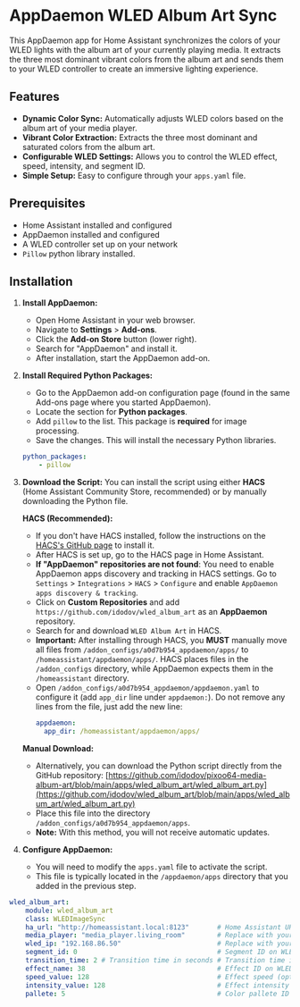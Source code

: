 
# AppDaemon WLED Album Art Sync

This AppDaemon app for Home Assistant synchronizes the colors of your WLED lights with the album art of your currently playing media. It extracts the three most dominant vibrant colors from the album art and sends them to your WLED controller to create an immersive lighting experience.

## Features

*   **Dynamic Color Sync:** Automatically adjusts WLED colors based on the album art of your media player.
*   **Vibrant Color Extraction:** Extracts the three most dominant and saturated colors from the album art.
*   **Configurable WLED Settings:** Allows you to control the WLED effect, speed, intensity, and segment ID.
*   **Simple Setup:** Easy to configure through your `apps.yaml` file.

## Prerequisites

*   Home Assistant installed and configured
*   AppDaemon installed and configured
*   A WLED controller set up on your network
*  `Pillow` python library installed.

## Installation

1.  **Install AppDaemon:**
    *   Open Home Assistant in your web browser.
    *   Navigate to **Settings** > **Add-ons**.
    *   Click the **Add-on Store** button (lower right).
    *   Search for "AppDaemon" and install it.
    *   After installation, start the AppDaemon add-on.

2.  **Install Required Python Packages:**
    *   Go to the AppDaemon add-on configuration page (found in the same Add-ons page where you started AppDaemon).
    *   Locate the section for **Python packages**.
    *   Add `pillow` to the list. This package is **required** for image processing.
    *   Save the changes. This will install the necessary Python libraries.
    
    ```yaml
    python_packages:
        - pillow
    ```

3.  **Download the Script:**
    You can install the script using either **HACS** (Home Assistant Community Store, recommended) or by manually downloading the Python file.

    **HACS (Recommended):**

    *   If you don't have HACS installed, follow the instructions on the [HACS's GitHub page](https://hacs.xyz/) to install it.
    *   After HACS is set up, go to the HACS page in Home Assistant.
    *   **If "AppDaemon" repositories are not found**: You need to enable AppDaemon apps discovery and tracking in HACS settings. Go to `Settings` > `Integrations` > `HACS` > `Configure` and enable `AppDaemon apps discovery & tracking`.
    *   Click on **Custom Repositories** and add `https://github.com/idodov/wled_album_art` as an **AppDaemon** repository.
    *   Search for and download `WLED Album Art` in HACS.
    *   **Important:** After installing through HACS, you **MUST** manually move all files from `/addon_configs/a0d7b954_appdaemon/apps/` to `/homeassistant/appdaemon/apps/`. HACS places files in the `/addon_configs` directory, while AppDaemon expects them in the `/homeassistant` directory.
    *  Open `/addon_configs/a0d7b954_appdaemon/appdaemon.yaml` to configure it (add `app_dir` line under `appdaemon:`). Do not remove any lines from the file, just add the new line:
       ```yaml
       appdaemon:
         app_dir: /homeassistant/appdaemon/apps/
       ```

    **Manual Download:**

    *   Alternatively, you can download the Python script directly from the GitHub repository:
        [https://github.com/idodov/pixoo64-media-album-art/blob/main/apps/wled_album_art/wled_album_art.py](https://github.com/idodov/wled_album_art/blob/main/apps/wled_album_art/wled_album_art.py)
    *   Place this file into the directory `/addon_configs/a0d7b954_appdaemon/apps`.
    *   **Note:** With this method, you will not receive automatic updates.

4.  **Configure AppDaemon:**
    *   You will need to modify the `apps.yaml` file to activate the script.
    *   This file is typically located in the `/appdaemon/apps` directory that you added in the previous step.

```yaml
wled_album_art:
    module: wled_album_art
    class: WLEDImageSync
    ha_url: "http://homeassistant.local:8123"       # Home Assistant URL
    media_player: "media_player.living_room"        # Replace with your media player entity ID
    wled_ip: "192.168.86.50"                        # Replace with your WLED's IP address
    segment_id: 0                                   # Segment ID on WLED (optional default 0)
    transition_time: 2 # Transition time in seconds # Transition time in seconds (defualt 1)
    effect_name: 38                                 # Effect ID on WLED (optional default Solid)
    speed_value: 128                                # Effect speed (optional default 128)
    intensity_value: 128                            # Effect intensity (optional default 128)
    pallete: 5                                      # Color pallete ID
```
